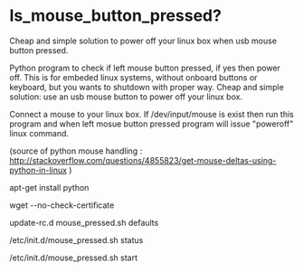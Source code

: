 # Is_mouse_button_pressed?
Cheap and simple solution to power off your linux box when usb mouse button pressed. 

Python program to check if left mouse button pressed, if yes then power off. 
This is for embeded linux systems, without onboard buttons or keyboard, but you wants to shutdown with proper way.
Cheap and simple solution: use an usb mouse button to power off your linux box.

Connect a mouse to your linux box. If /dev/input/mouse is exist then run this program and when left mosue button pressed program will issue "poweroff" linux command.

(source of python mouse handling : http://stackoverflow.com/questions/4855823/get-mouse-deltas-using-python-in-linux )


apt-get install python

wget --no-check-certificate 

update-rc.d mouse_pressed.sh defaults

/etc/init.d/mouse_pressed.sh status

/etc/init.d/mouse_pressed.sh start

